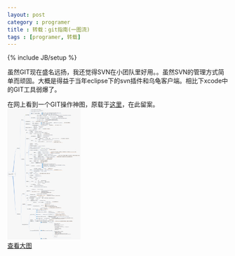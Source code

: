 ```yaml
---
layout: post
category : programer
title : 转载：git指南(一图流)
tags : [programer, 转载]
---
```

{% include JB/setup %}

虽然GIT现在盛名远扬，我还觉得SVN在小团队里好用。。虽然SVN的管理方式简单而顽固。大概是得益于当年eclipse下的svn插件和乌龟客户端。相比下xcode中的GIT工具弱爆了。<br/>

在网上看到一个GIT操作神图，原载于[这里](http://www.cnblogs.com/1-2-3/archive/2010/07/18/git-commands.html)，在此留案。<br/>
<img src="/images/post/git.png" alt="git指南" height="300"/>
<br/>
[查看大图](/images/2013-02-03-git/git.png)